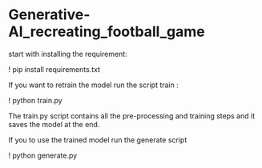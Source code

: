 # Generative-AI_recreating_football_game

start with installing the requirement:

! pip install requirements.txt

If you want to retrain the model run the script train :

! python train.py

The train.py script contains all the pre-processing and training steps and it saves the model at the end.

If you to use the trained model run the generate script

! python generate.py
